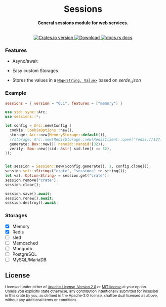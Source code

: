 <h1 align="center">Sessions</h1>
<div align="center">
  <p><strong>General sessions module for web services.</strong></p>
</div>

<br />

<div align="center">
  <!-- Crates version -->
  <a href="https://crates.io/crates/sessions">
    <img src="https://img.shields.io/crates/v/sessions.svg?style=flat-square"
    alt="Crates.io version" />
  </a>
  <!-- Downloads -->
  <a href="https://crates.io/crates/sessions">
    <img src="https://img.shields.io/crates/d/sessions.svg?style=flat-square"
      alt="Download" />
  </a>
  <!-- docs.rs docs -->
  <a href="https://docs.rs/sessions">
    <img src="https://img.shields.io/badge/docs-latest-blue.svg?style=flat-square"
      alt="docs.rs docs" />
  </a>
</div>

### Features

- Async/await

- Easy custom Storages

- Stores the values in a [`Map<String, Value>`](https://docs.rs/serde_json/latest/serde_json/map/index.html) based on _serde_json_

### Example

```toml
sessions = { version = "0.1", features = ["memory"] }
```

```rust
use std::sync::Arc;
use sessions::*;

let config = Arc::new(Config {
  cookie: CookieOptions::new(),
  storage: Arc::new(MemoryStorage::default()),
  //storage: Arc::new(RedisStorage::new(RedisClient::open("redis://127.0.0.1")?)),
  generate: Box::new(|| nanoid::nanoid!(32)),
  verify: Box::new(|sid: &str| sid.len() == 32),
});


let session = Session::new(&config.generate(), 1, config.clone());
session.set::<String>("crate", "sessions".to_string());
let val: Option<String> = session.get("crate");
session.remove("crate");
session.clear();

session.save().await;
session.renew().await;
session.destroy().await;
```

### Storages

- [x] Memory
- [x] Redis
- [ ] sled
- [ ] Memcached
- [ ] Mongodb
- [ ] PostgreSQL
- [ ] MySQL/MariaDB

## License

<sup>
Licensed under either of <a href="LICENSE-APACHE">Apache License, Version
2.0</a> or <a href="LICENSE-MIT">MIT license</a> at your option.
</sup>

<br>

<sub>
Unless you explicitly state otherwise, any contribution intentionally submitted
for inclusion in this crate by you, as defined in the Apache-2.0 license, shall
be dual licensed as above, without any additional terms or conditions.
</sub>
